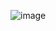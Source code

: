 ![image](https://github.com/weilun320/31-React-Vite-Like-Counter/assets/41337787/c105adc8-0c55-43f3-88c1-df234e80cbe9)
